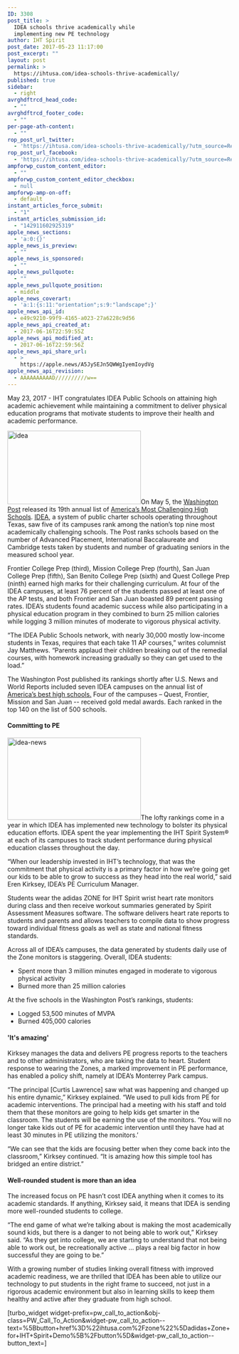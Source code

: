 ```yaml
---
ID: 3308
post_title: >
  IDEA schools thrive academically while
  implementing new PE technology
author: IHT Spirit
post_date: 2017-05-23 11:17:00
post_excerpt: ""
layout: post
permalink: >
  https://ihtusa.com/idea-schools-thrive-academically/
published: true
sidebar:
  - right
avrghdftrcd_head_code:
  - ""
avrghdftrcd_footer_code:
  - ""
per-page-ath-content:
  - ""
rop_post_url_twitter:
  - 'https://ihtusa.com/idea-schools-thrive-academically/?utm_source=ReviveOldPost&utm_medium=social&utm_campaign=ReviveOldPost'
rop_post_url_facebook:
  - 'https://ihtusa.com/idea-schools-thrive-academically/?utm_source=ReviveOldPost&utm_medium=social&utm_campaign=ReviveOldPost'
ampforwp_custom_content_editor:
  - ""
ampforwp_custom_content_editor_checkbox:
  - null
ampforwp-amp-on-off:
  - default
instant_articles_force_submit:
  - "1"
instant_articles_submission_id:
  - "142911602925319"
apple_news_sections:
  - 'a:0:{}'
apple_news_is_preview:
  - ""
apple_news_is_sponsored:
  - ""
apple_news_pullquote:
  - ""
apple_news_pullquote_position:
  - middle
apple_news_coverart:
  - 'a:1:{s:11:"orientation";s:9:"landscape";}'
apple_news_api_id:
  - e49c9210-99f9-4165-a023-27a6228c9d56
apple_news_api_created_at:
  - 2017-06-16T22:59:55Z
apple_news_api_modified_at:
  - 2017-06-16T22:59:56Z
apple_news_api_share_url:
  - >
    https://apple.news/A5JySEJn5QWWgIyemIoydVg
apple_news_api_revision:
  - AAAAAAAAAAD//////////w==
---
```

May 23, 2017 - <span style="font-weight: 400;">IHT congratulates IDEA Public Schools on attaining high academic achievement while maintaining a commitment to deliver physical education programs that motivate students to improve their health and academic performance.</span>

<span style="font-weight: 400;"><a href="https://ihtusa.com/wp-content/uploads/2017/05/idea-logo.jpg"><img class="alignright size-medium wp-image-3326" src="https://ihtusa.com/wp-content/uploads/2017/05/idea-logo-300x165.jpg" alt="idea" width="300" height="165" /></a>On May 5, the </span><a href="https://www.washingtonpost.com/"><span style="font-weight: 400;">Washington Post</span></a><span style="font-weight: 400;"> released its 19th annual list of </span><a href="https://www.washingtonpost.com/graphics/local/high-school-challenge-2017/"><span style="font-weight: 400;">America’s Most Challenging High Schools</span></a><span style="font-weight: 400;">. </span><a href="http://www.ideapublicschools.org/"><span style="font-weight: 400;">IDEA</span></a><span style="font-weight: 400;">, a system of public charter schools operating throughout Texas, saw five of its campuses rank among the nation’s top nine most academically challenging schools. The Post ranks schools based on the number of Advanced Placement, International Baccalaureate and Cambridge tests taken by students and number of graduating seniors in the measured school year.</span>

<span style="font-weight: 400;">Frontier College Prep (third), Mission College Prep (fourth), San Juan College Prep (fifth), San Benito College Prep (sixth) and Quest College Prep (ninth) earned high marks for their challenging curriculum. At four of the IDEA campuses, at least 76 percent of the students passed at least one of the AP tests, and both Frontier and San Juan boasted 89 percent passing rates. IDEA’s students found academic success while also participating in a physical education program in they combined to burn 25 million calories while logging 3 million minutes of moderate to vigorous physical activity.</span>

<!--more-->

<span style="font-weight: 400;">“The IDEA Public Schools network, with nearly 30,000 mostly low-income students in Texas, requires that each take 11 AP courses,” writes columnist Jay Matthews. “Parents applaud their children breaking out of the remedial courses, with homework increasing gradually so they can get used to the load.”</span>

<span style="font-weight: 400;">The Washington Post published its rankings shortly after U.S. News and World Reports included seven IDEA campuses on the annual list of </span><a href="https://www.usnews.com/education/best-high-schools/national-rankings"><span style="font-weight: 400;">America’s best high schools.</span></a><span style="font-weight: 400;"> Four of the campuses – Quest, Frontier, Mission and San Juan -- received gold medal awards. Each ranked in the top 140 on the list of 500 schools.</span>
<h4>Committing to PE</h4>
<span style="font-weight: 400;"><a href="https://ihtusa.com/wp-content/uploads/2016/11/IDEA-news.jpg"><img class="alignleft wp-image-2771 size-medium" src="https://ihtusa.com/wp-content/uploads/2016/11/IDEA-news-300x185.jpg" alt="idea-news" width="300" height="185" /></a>The lofty rankings come in a year in which IDEA has implemented new technology to bolster its physical education efforts. IDEA spent the year implementing the IHT Spirit System® at each of its campuses to track student performance during physical education classes throughout the day. </span>

<span style="font-weight: 400;">“When our leadership invested in IHT’s technology, that was the commitment that physical activity is a primary factor in how we’re going get our kids to be able to grow to success as they head into the real world,” said Eren Kirksey, IDEA’s PE Curriculum Manager.  </span>

<span style="font-weight: 400;">Students wear the adidas ZONE for IHT Spirit wrist heart rate monitors during class and then receive workout summaries generated by Spirit Assessment Measures software. The software delivers heart rate reports to students and parents and allows teachers to compile data to show progress toward individual fitness goals as well as state and national fitness standards.</span>

<span style="font-weight: 400;">Across all of IDEA’s campuses, the data generated by students daily use of the Zone monitors is staggering. Overall, IDEA students:</span>
<ul>
 	<li style="font-weight: 400;"><span style="font-weight: 400;">Spent more than 3 million minutes engaged in moderate to vigorous physical activity</span></li>
 	<li style="font-weight: 400;"><span style="font-weight: 400;">Burned more than 25 million calories </span></li>
</ul>
<span style="font-weight: 400;">At the five schools in the Washington Post’s rankings, students:</span>
<ul>
 	<li style="font-weight: 400;"><span style="font-weight: 400;">Logged 53,500 minutes of MVPA</span></li>
 	<li style="font-weight: 400;"><span style="font-weight: 400;">Burned 405,000 calories</span></li>
</ul>
<h4>'It's amazing'</h4>
<span style="font-weight: 400;">Kirksey manages the data and delivers PE progress reports to the teachers and to other administrators, who are taking the data to heart. Student response to wearing the Zones, a marked improvement in PE performance, has enabled a policy shift, namely at IDEA’s Monterrey Park campus.</span>

<span style="font-weight: 400;">“The principal [Curtis Lawrence] saw what was happening and changed up his entire dynamic,” Kirksey explained. “We used to pull kids from PE for academic interventions. The principal had a meeting with his staff and told them that these monitors are going to help kids get smarter in the classroom. The students will be earning the use of the monitors. ‘You will no longer take kids out of PE for academic intervention until they have had at least 30 minutes in PE utilizing the monitors.’</span>

<span style="font-weight: 400;">“We can see that the kids are focusing better when they come back into the classroom,” Kirksey continued. “It is amazing how this simple tool has bridged an entire district.”</span>
<h4>Well-rounded student is more than an idea</h4>
<span style="font-weight: 400;">The increased focus on PE hasn’t cost IDEA anything when it comes to its academic standards. If anything, Kirksey said, it means that IDEA is sending more well-rounded students to college.</span>

<span style="font-weight: 400;">“The end game of what we’re talking about is making the most academically sound kids, but there is a danger to not being able to work out,” Kirksey said. “As they get into college, we are starting to understand that not being able to work out, be recreationally active … plays a real big factor in how successful they are going to be.”</span>

<span style="font-weight: 400;">With a growing number of studies linking overall fitness with improved academic readiness, we are thrilled that IDEA has been able to utilize our technology to put students in the right frame to succeed, not just in a rigorous academic environment but also in learning skills to keep them healthy and active after they graduate from high school.</span>

[turbo_widget widget-prefix=pw_call_to_action&obj-class=PW_Call_To_Action&widget-pw_call_to_action--text=%5Bbutton+href%3D%22ihtusa.com%2Fzone%22%5Dadidas+Zone+for+IHT+Spirit+Demo%5B%2Fbutton%5D&widget-pw_call_to_action--button_text=]